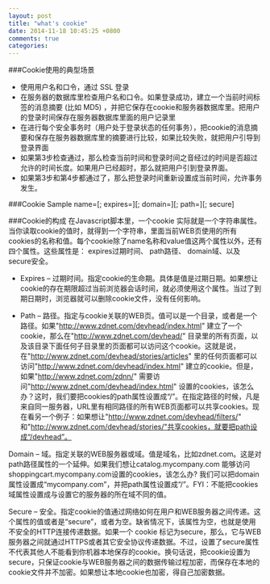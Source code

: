 ```yaml
---
layout: post
title: "what's cookie"
date: 2014-11-18 10:45:25 +0800
comments: true
categories: 
---
```


###Cookie使用的典型场景
* 使用用户名和口令，通过 SSL 登录
* 在服务器的数据库里检查用户名和口令。如果登录成功，建立一个当前时间标签的消息摘要 (比如 MD5) ，并把它保存在cookie和服务器数据库里。把用户的登录时间保存在服务器数据库里面的用户记录里
* 在进行每个安全事务时（用户处于登录状态的任何事务），把cookie的消息摘要和保存在服务器数据库里的摘要进行比较，如果比较失败，就把用户引导到登录界面
* 如果第3步检查通过，那么检查当前时间和登录时间之音经过的时间是否超过允许的时间长度。如果用户已经超时，那么就把用户引到登录界面。
* 如果第3步和第4步都通过了，那么把登录时间重新设置成当前时间，允许事务发生。

###Cookie Sample
    name=<value>[; expires=<date>][; domain=<domain>][; path=<path>][; secure]

###Cookie的构成
在Javascript脚本里，一个cookie 实际就是一个字符串属性。当你读取cookie的值时，就得到一个字符串，里面当前WEB页使用的所有cookies的名称和值。每个cookie除了name名称和value值这两个属性以外，还有四个属性。这些属性是： expires过期时间、 path路径、 domain域、以及 secure安全。

* Expires – 过期时间。指定cookie的生命期。具体是值是过期日期。如果想让cookie的存在期限超过当前浏览器会话时间，就必须使用这个属性。当过了到期日期时，浏览器就可以删除cookie文件，没有任何影响。

* Path – 路径。指定与cookie关联的WEB页。值可以是一个目录，或者是一个路径。如果"http://www.zdnet.com/devhead/index.html" 建立了一个cookie，那么在"http://www.zdnet.com/devhead/" 目录里的所有页面，以及该目录下面任何子目录里的页面都可以访问这个cookie。这就是说，在"http://www.zdnet.com/devhead/stories/articles" 里的任何页面都可以访问"http://www.zdnet.com/devhead/index.html" 建立的cookie。但是，如果"http://www.zdnet.com/zdnn/" 需要访问"http://www.zdnet.com/devhead/index.html" 设置的cookies，该怎么办？这时，我们要把cookies的path属性设置成“/”。在指定路径的时候，凡是来自同一服务器，URL里有相同路径的所有WEB页面都可以共享cookies。现在看另一个例子：如果想让"http://www.zdnet.com/devhead/filters/" 和"http://www.zdnet.com/devhead/stories/"共享cookies，就要把path设成“/devhead”。

Domain – 域。指定关联的WEB服务器或域。值是域名，比如zdnet.com。这是对path路径属性的一个延伸。如果我们想让catalog.mycompany.com 能够访问shoppingcart.mycompany.com设置的cookies，该怎么办? 我们可以把domain属性设置成“mycompany.com”，并把path属性设置成“/”。FYI：不能把cookies域属性设置成与设置它的服务器的所在域不同的值。

Secure – 安全。指定cookie的值通过网络如何在用户和WEB服务器之间传递。这个属性的值或者是“secure”，或者为空。缺省情况下，该属性为空，也就是使用不安全的HTTP连接传递数据。如果一个 cookie 标记为secure，那么，它与WEB服务器之间就通过HTTPS或者其它安全协议传递数据。不过，设置了secure属性不代表其他人不能看到你机器本地保存的cookie。换句话说，把cookie设置为secure，只保证cookie与WEB服务器之间的数据传输过程加密，而保存在本地的cookie文件并不加密。如果想让本地cookie也加密，得自己加密数据。
